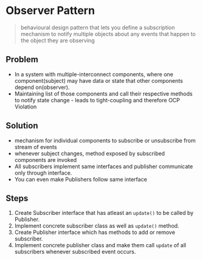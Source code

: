 # Observer Pattern
> behavioural design pattern that lets you define a subscription mechanism to notify multiple objects about any events that happen to the object they are observing

## Problem
- In a system with multiple-interconnect components, where one component(subject) may have data or state that other components depend on(observer).
- Maintaining list of those components and call their respective methods to notify state change - leads to tight-coupling and therefore OCP Violation

## Solution
- mechanism for individual components to subscribe or unsubscribe from stream of events
- whenever subject changes, method exposed by subscribed components are invoked
- All subscribers implement same interfaces and publisher communicate only through interface.
- You can even make Publishers follow same interface

## Steps
1. Create Subscriber interface that has atleast an `update()` to be called by Publisher.
2. Implement concrete subscriber class as well as `update()` method.
3. Create Publisher interface which has methods to add or remove subscriber.
4. Implement concrete publisher class and make them call `update`  of all subscribers whenever subscribed event occurs.



